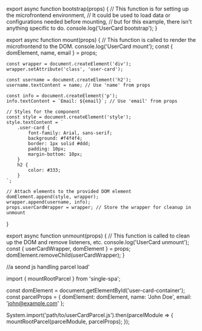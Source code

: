 export async function bootstrap(props) {
    // This function is for setting up the microfrontend environment,
    // It could be used to load data or configurations needed before mounting,
    // but for this example, there isn't anything specific to do.
    console.log('UserCard bootstrap');
}

export async function mount(props) {
    // This function is called to render the microfrontend to the DOM.
    console.log('UserCard mount');
    const { domElement, name, email } = props;

    const wrapper = document.createElement('div');
    wrapper.setAttribute('class', 'user-card');

    const username = document.createElement('h2');
    username.textContent = name; // Use 'name' from props

    const info = document.createElement('p');
    info.textContent = `Email: ${email}`; // Use 'email' from props

    // Styles for the component
    const style = document.createElement('style');
    style.textContent = `
        .user-card {
            font-family: Arial, sans-serif;
            background: #f4f4f4;
            border: 1px solid #ddd;
            padding: 10px;
            margin-bottom: 10px;
        }
        h2 {
            color: #333;
        }
    `;

    // Attach elements to the provided DOM element
    domElement.append(style, wrapper);
    wrapper.append(username, info);
    props.userCardWrapper = wrapper; // Store the wrapper for cleanup in unmount
}

export async function unmount(props) {
    // This function is called to clean up the DOM and remove listeners, etc.
    console.log('UserCard unmount');
    const { userCardWrapper, domElement } = props;
    domElement.removeChild(userCardWrapper);
}



//a seond js handling parcel load'


import { mountRootParcel } from 'single-spa';

const domElement = document.getElementById('user-card-container');
const parcelProps = {
    domElement: domElement,
    name: 'John Doe',
    email: 'john@example.com'
};

System.import('path/to/userCardParcel.js').then(parcelModule => {
    mountRootParcel(parcelModule, parcelProps);
});
